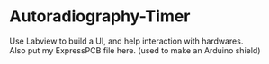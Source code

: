 # Autoradiography-Timer

Use Labview to build a UI, and help interaction with hardwares.  
Also put my ExpressPCB file here. (used to make an Arduino shield)
